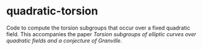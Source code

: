 # quadratic-torsion
Code to compute the torsion subgroups that occur over a fixed quadratic field. This accompanies the paper *Torsion subgroups of elliptic curves over quadratic fields and a conjecture of Granville*. 